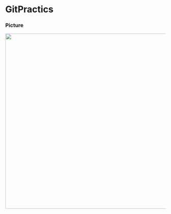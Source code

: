 # GitPractics

### Picture

<p align="center">
<img  src="https://github.com/Nikita-Isaichenko/GitPractics/blob/docs/2_add_picture_for_readme/rabstol_net_code_geass_11.jpg"  width="550" alt=""/>
</p>
